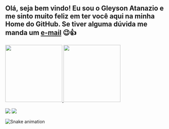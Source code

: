 ## Olá, seja bem vindo! Eu sou o Gleyson Atanazio e me sinto muito feliz em ter você aqui na minha Home do GitHub. Se tiver alguma dúvida me manda um <a href = "mailto:gleysonasilva@gmail.com" target="_blank">e-mail</a> 😉👍
 <div>
  <a href="https://github.com/gleysonatanazio">
  <img height="180em" src="https://github-readme-stats.vercel.app/api?username=gleysonatanazio&show_icons=true&theme=dracula&include_all_commits=true&count_private=true"/>
  <img height="180em" src="https://github-readme-stats.vercel.app/api/top-langs/?username=gleysonatanazio&layout=compact&langs_count=16&theme=dracula"/>
</div>
<div style="display: inline_block"><br>
  

<div> 
 <a href = "mailto:gleysonasilva@gmail.com"><img src="https://img.shields.io/badge/-Gmail-%23333?style=for-the-badge&logo=gmail&logoColor=white" target="_blank"></a>
  <a href="https://www.linkedin.com/in/gleyson-atanazio-da-silva/" target="_blank"><img src="https://img.shields.io/badge/-LinkedIn-%230077B5?style=for-the-badge&logo=linkedin&logoColor=white" target="_blank"></a> 


  ![Snake animation](https://github.com/gleysonatanazio/gleysonatanazio/blob/output/github-contribution-grid-snake.svg)


